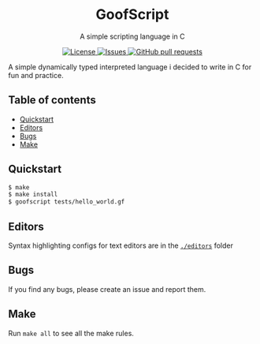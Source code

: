<h1 align="center">GoofScript</h1>
<p align="center">A simple scripting language in C</p>

<p align="center">
	<a href="./LICENSE">
		<img alt="License" src="https://img.shields.io/badge/license-GPL-blue?color=26d374"/>
	</a>
	<a href="https://github.com/LordOfTrident/goofscript/issues">
		<img alt="Issues" src="https://img.shields.io/github/issues/LordOfTrident/goofscript?color=4f79e4"/>
	</a>
	<a href="https://github.com/LordOfTrident/goofscript/pulls">
		<img alt="GitHub pull requests" src="https://img.shields.io/github/issues-pr/LordOfTrident/goofscript?color=4f79e4"/>
	</a>
</p>

A simple dynamically typed interpreted language i decided to write in C for fun and practice.

## Table of contents
* [Quickstart](#quickstart)
* [Editors](#editors)
* [Bugs](#bugs)
* [Make](#make)

## Quickstart
```sh
$ make
$ make install
$ goofscript tests/hello_world.gf
```

## Editors
Syntax highlighting configs for text editors are in the [`./editors`](./editors) folder

## Bugs
If you find any bugs, please create an issue and report them.

## Make
Run `make all` to see all the make rules.
